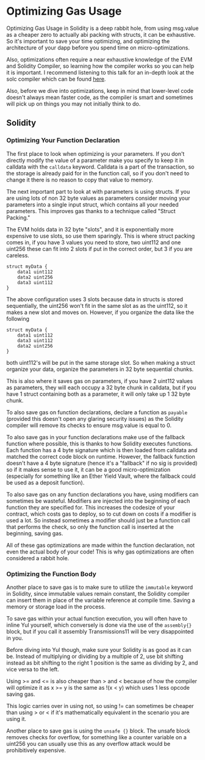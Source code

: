 # Optimizing Gas Usage

Optimizing Gas Usage in Solidity is a deep rabbit hole, from using msg.value as a cheaper zero to actually abi packing with structs, it can be exhaustive. So it's important to save your time optimizing, and optimizing the architecture of your dapp before you spend time on micro-optimizations.

Also, optimizations often require a near exhaustive knowledge of the EVM and Solidity Compiler, so learning how the compiler works so you can help it is important. I recommend listening to this talk for an in-depth look at the solc compiler which can be found [here](https://www.youtube.com/watch?v=RxL_1AfV7N4).

Also, before we dive into optimizations, keep in mind that lower-level code doesn't always mean faster code, as the compiler is smart and sometimes will pick up on things you may not initially think to do.

## Solidity

### Optimizing Your Function Declaration

The first place to look when optimizing is your parameters. If you don't directly modify the value of a parameter make you specify to keep it in calldata with the `calldata` keyword. Calldata is a part of the transaction, so the storage is already paid for in the function call, so if you don't need to change it there is no reason to copy that value to memory.

The next important part to look at with parameters is using structs. If you are using lots of non 32 byte values as parameters consider moving your parameters into a single input struct, which contains all your needed parameters. This improves gas thanks to a technique called "Struct Packing."

The EVM holds data in 32 byte "slots", and it is exponentially more expensive to use slots, so use them sparingly. This is where struct packing comes in, if you have 3 values you need to store, two uint112 and one uint256 these can fit into 2 slots if put in the correct order, but 3 if you are careless. 

```javascript=
struct myData {
    data1 uint112
    data2 uint256
    data3 uint112
}
```
The above configuration uses 3 slots because data in structs is stored sequentially, the uint256 won't fit in the same slot as as the uint112, so it makes a new slot and moves on. However, if you organize the data like the following

```javascript=
struct myData {
    data1 uint112
    data3 uint112
    data2 uint256
}
```

both uint112's will be put in the same storage slot. So when making a struct organize your data, organize the parameters in 32 byte sequential chunks.

This is also where it saves gas on parameters, if you have 2 uint112 values as parameters, they will each occupy a 32 byte chunk in calldata, but if you have 1 struct containing both as a parameter, it will only take up 1 32 byte chunk.

To also save gas on function declarations, declare a function as `payable` (provided this doesn't open any glaring security issues) as the Solidity compiler will remove its checks to ensure msg.value is equal to 0.

To also save gas in your function declarations make use of the fallback function where possible, this is thanks to how Solidity executes functions. Each function has a 4 byte signature which is then loaded from calldata and matched the correct code block on runtime. However, the fallback function doesn't have a 4 byte signature (hence it's a "fallback" if no sig is provided) so if it makes sense to use it, it can be a good micro-optimization (especially for something like an Ether Yield Vault, where the fallback could be used as a deposit function).

To also save gas on any function declarations you have, using modifiers can sometimes be wasteful. Modifiers are injected into the beginning of each function they are specified for. This increases the codesize of your contract, which costs gas to deploy, so to cut down on costs if a modifier is used a lot. So instead sometimes a modifier should just be a function call that performs the check, so only the function call is inserted at the beginning, saving gas.

All of these gas optimizations are made within the function declaration, not even the actual body of your code! This is why gas optimizations are often considered a rabbit hole. 

### Optimizing the Function Body

Another place to save gas is to make sure to utilize the `immutable` keyword in Solidity, since immutable values remain constant, the Solidity compiler can insert them in place of the variable reference at compile time. Saving a memory or storage load in the process.

To save gas within your actual function execution, you will often have to inline Yul yourself, which conversely is done via the use of the `assembly{}` block, but if you call it assembly Transmissions11 will be very disappointed in you.

Before diving into Yul though, make sure your Solidity is as good as it can be. Instead of multiplying or dividing by a multiple of 2, use bit shifting instead as bit shifting to the right 1 position is the same as dividing by 2, and vice versa to the left.

Using >= and <= is also cheaper than > and < because of how the compiler will optimize it as x >= y is the same as !(x < y) which uses 1 less opcode saving gas.

This logic carries over in using not, so using != can sometimes be cheaper than using > or < if it's mathematically equivalent in the scenario you are using it.

Another place to save gas is using the `unsafe {}` block. The unsafe block removes checks for overflow, for something like a counter variable on a uint256 you can usually use this as any overflow attack would be prohibitively expensive.

